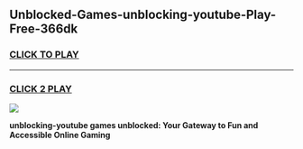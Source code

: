 
## Unblocked-Games-unblocking-youtube-Play-Free-366dk
<h3>
<a href="https://premium76.site?title=unblocking-youtube&ref=18A1">CLICK TO PLAY</a></h3>
<hr>

<h3>
<a href="https://premium76.site?title=unblocking-youtube&ref=18A1">CLICK 2 PLAY</a>
  
</h3>

<a href="https://premium76.site?title=unblocking-youtube&ref=18A1"><img src="https://clearcache.store/games.png"></a>


**unblocking-youtube games unblocked: Your Gateway to Fun and Accessible Online Gaming**
